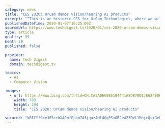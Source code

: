 ```yaml
---
category: news
title: "CES 2020: OrCam demos vision/hearing AI products"
excerpt: "“This is an historic CES for OrCam Technologies, where we will showcase our newly-developed AI-driven computer vision and machine learning platforms that provide increased independence – effectively impacting the quality of life of a wide spectrum of people,” said Prof. Amnon Shashua, OrCam Technologies Co-founder and Co-CEO. “OrCam’s ..."
publishedDateTime: 2020-01-07T10:25:00Z
sourceUrl: https://www.techdigest.tv/2020/01/ces-2020-orcam-demos-vision-hearing-ai-products.html
type: article
quality: 39
heat: 39
published: false

provider:
  name: Tech Digest
  domain: techdigest.tv

topics:
  - AI
  - Computer Vision

images:
  - url: https://www.bing.com/th?id=ON.CA3A066BB6104441A8D878D13E624E06
    width: 700
    height: 294
    title: "CES 2020: OrCam demos vision/hearing AI products"

secured: "kBIIYf9+eJ65c+bX49nfGpsn743jqozAHl4QqPSuGR2e4Z3QVL1MojcQs+GekA4EBmtpGfc1l+xfAdSIFccOKJ4tjL+d8TkXuQMY5OePWiMfcyt3ffKjwYPImrUHomPYyY+kHXK2f9cthZfI43Bh5BohKxnVKC/KEy6TpZAxDxcUqEMrZGxIqlUrBeIWOXIUG8wuxi93WjTQ42J4KKROIaWw2fvmvFsp8Yy0zd6TATHgWlGd+882W2rwEczexXabsRz2T5kBT0UlVWYb18jKiQ==;3fWh4ihAHck5THXOnFuQDg=="
---
```


